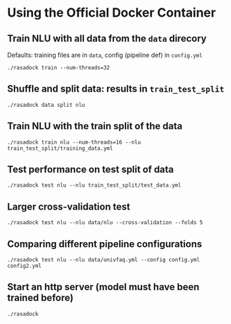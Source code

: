 # Using the Official Docker Container

## Train NLU with all data from the `data` direcory
Defaults: training files are in `data`, config (pipeline def) in `config.yml`

`./rasadock train --num-threads=32`

## Shuffle and split data: results in `train_test_split`
`./rasadock data split nlu`

## Train NLU with the train split of the data
`./rasadock train nlu --num-threads=16 --nlu train_test_split/training_data.yml`

## Test performance on test split of data
`./rasadock test nlu --nlu train_test_split/test_data.yml`

## Larger cross-validation test
`./rasadock test nlu --nlu data/nlu --cross-validation --folds 5`

## Comparing different pipeline configurations
`./rasadock test nlu --nlu data/univfaq.yml --config config.yml config2.yml`

## Start an http server (model must have been trained before)
`./rasadock`
